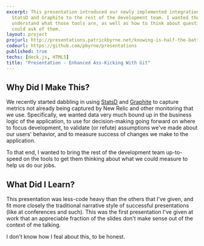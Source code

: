 ```yaml
---
excerpt: This presentation introduced our newly implemented integration with
  StatsD and Graphite to the rest of the development team. I wanted the team to
  understand what those tools are, as well as how to think about questions we
  could ask of them.
layout: project
projurl: http://presentations.patrickbyrne.net/knowing-is-half-the-battle/
codeurl: https://github.com/pbyrne/presentations
published: true
techs: [deck.js, HTML5]
title: "Presentation - Enhanced Ass-Kicking With Git"
---
```


## Why Did I Make This?

We recently started dabbling in using [StatsD] and [Graphite] to capture metrics
not already being captured by New Relic and other monitoring that we use.
Specifically, we wanted data very much bound up in the business logic of the
application, to use for decision-making going forward on where to focus
development, to validate (or refute) assumptions we've made about our users'
behavior, and to measure success of changes we make to the application.

To that end, I wanted to bring the rest of the development team up-to-speed on
the tools to get them thinking about what we could measure to help us do our
jobs.

## What Did I Learn?

This presentation was less-code heavy than the others that I've given, and fit
more closely the traditional narrative style of successful presentations (like
at conferences and such). This was the first presentation I've given at work
that an appreciable fraction of the slides don't make sense out of the context
of me talking.

I don't know how I feal about this, to be honest.

[statsd]:https://github.com/etsy/statsd/
[graphite]:http://graphite.wikidot.com
